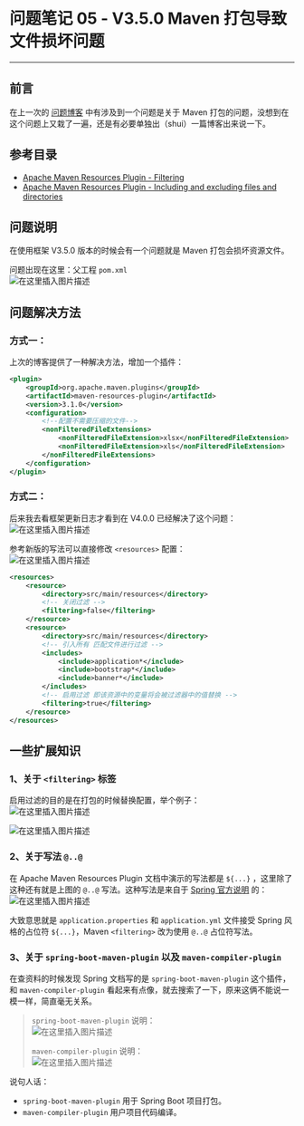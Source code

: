 # 问题笔记 05 - V3.5.0 Maven 打包导致文件损坏问题
- - -
## 前言
在上一次的 [问题博客](/ruoyi-vue-plus/issues/04_EasyExcel_export.md) 中有涉及到一个问题是关于 Maven 打包的问题，没想到在这个问题上又栽了一遍，还是有必要单独出（shui）一篇博客出来说一下。

## 参考目录
- [Apache Maven Resources Plugin - Filtering](https://maven.apache.org/plugins/maven-resources-plugin/examples/filter.html#filtering)
- [Apache Maven Resources Plugin - Including and excluding files and directories](https://maven.apache.org/plugins/maven-resources-plugin/examples/include-exclude.html#including-and-excluding-files-and-directories)

## 问题说明
在使用框架 V3.5.0 版本的时候会有一个问题就是 Maven 打包会损坏资源文件。

问题出现在这里：父工程 `pom.xml`<br>
![在这里插入图片描述](img05/78a2780e86324a18b5b037a6520c2de4.png)
## 问题解决方法
### 方式一：
上次的博客提供了一种解决方法，增加一个插件：

```xml
<plugin>
    <groupId>org.apache.maven.plugins</groupId>
    <artifactId>maven-resources-plugin</artifactId>
    <version>3.1.0</version>
    <configuration>
        <!--配置不需要压缩的文件-->
        <nonFilteredFileExtensions>
            <nonFilteredFileExtension>xlsx</nonFilteredFileExtension>
            <nonFilteredFileExtension>xls</nonFilteredFileExtension>
        </nonFilteredFileExtensions>
    </configuration>
</plugin>
```

### 方式二：
后来我去看框架更新日志才看到在 V4.0.0 已经解决了这个问题：<br>
![在这里插入图片描述](img05/caa9c07fc1f74827af0786309be1e4c1.png)

参考新版的写法可以直接修改 `<resources>` 配置：<br>
![在这里插入图片描述](img05/21bffe3982ce4d21bb22b81ff7e6d768.png)

```xml
<resources>
    <resource>
        <directory>src/main/resources</directory>
        <!-- 关闭过滤 -->
        <filtering>false</filtering>
    </resource>
    <resource>
        <directory>src/main/resources</directory>
        <!-- 引入所有 匹配文件进行过滤 -->
        <includes>
            <include>application*</include>
            <include>bootstrap*</include>
            <include>banner*</include>
        </includes>
        <!-- 启用过滤 即该资源中的变量将会被过滤器中的值替换 -->
        <filtering>true</filtering>
    </resource>
</resources>
```

## 一些扩展知识
### 1、关于 `<filtering>` 标签
启用过滤的目的是在打包的时候替换配置，举个例子：<br>
![在这里插入图片描述](img05/e829e960279d409cbd531419a90d8826.png)

![在这里插入图片描述](img05/fd267718fdc5420f9cc9831c5e339006.png)
### 2、关于写法 `@..@`
在 Apache Maven Resources Plugin 文档中演示的写法都是 `${...}` ，这里除了这种还有就是上图的 `@..@` 写法。这种写法是来自于 [Spring 官方说明](https://docs.spring.io/spring-boot/docs/2.7.2/maven-plugin/reference/htmlsingle/#using) 的：
![在这里插入图片描述](img05/bcb2005356ca41e4b8c324739e9e0074.png)

大致意思就是 `application.properties` 和 `application.yml` 文件接受 Spring 风格的占位符 `${...}`，Maven `<filtering>` 改为使用 `@..@` 占位符写法。

### 3、关于 `spring-boot-maven-plugin` 以及 `maven-compiler-plugin`
在查资料的时候发现 Spring 文档写的是 `spring-boot-maven-plugin` 这个插件，和 `maven-compiler-plugin` 看起来有点像，就去搜索了一下，原来这俩不能说一模一样，简直毫无关系。

> `spring-boot-maven-plugin` 说明：<br>
> ![在这里插入图片描述](img05/990d96d2219743c7b1f86619f8cde6b9.png)
>
> `maven-compiler-plugin` 说明：<br>
> ![在这里插入图片描述](img05/cc924d5a71fb48dbba20ec7c17005a7e.png)

说句人话：
- `spring-boot-maven-plugin` 用于 Spring Boot 项目打包。
- `maven-compiler-plugin` 用户项目代码编译。